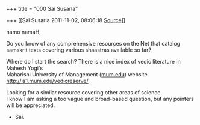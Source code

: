 +++
title = "000 Sai Susarla"

+++
[[Sai Susarla	2011-11-02, 08:06:18 [Source](https://groups.google.com/g/samskrita/c/lJHMjDdPzZw)]]



namo namaH,  
  
Do you know of any comprehensive resources on the Net that catalog samskrit texts covering various shaastras available so far?  
  
Where do I start the search? There is a nice index of vedic literature in Mahesh Yogi's  
Maharishi University of Management ([mum.edu](http://mum.edu)) website.  
<http://is1.mum.edu/vedicreserve/>  
  
Looking for a similar resource covering other areas of science.  
I know I am asking a too vague and broad-based question, but any pointers will be appreciated.  
- Sai.  
  
  

